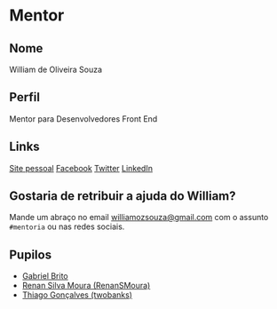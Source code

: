 # Mentor

## Nome

William de Oliveira Souza

## Perfil

Mentor para Desenvolvedores Front End

## Links

[Site pessoal](http://woliveiras.com.br)
[Facebook](https://www.facebook.com/woliveira542)
[Twitter](https://twitter.com/w_oliveiras)
[LinkedIn](https://www.linkedin.com/in/woliveira542)

## Gostaria de retribuir a ajuda do William?

Mande um abraço no email williamozsouza@gmail.com com o assunto `#mentoria` ou nas redes sociais.

## Pupilos

- [Gabriel Brito](/pupilos/perfis/GabrielBrito.md)
- [Renan Silva Moura (RenanSMoura)](/pupilos/perfis/RenanMoura.md)
- [Thiago Gonçalves (twobanks)](/pupilos/perfis/twobanks.md)
